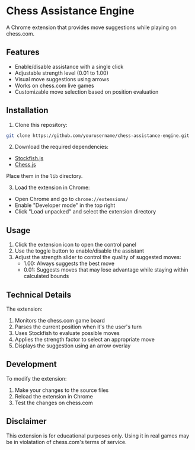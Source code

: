 # Chess Assistance Engine

A Chrome extension that provides move suggestions while playing on chess.com.

## Features

- Enable/disable assistance with a single click
- Adjustable strength level (0.01 to 1.00)
- Visual move suggestions using arrows
- Works on chess.com live games
- Customizable move selection based on position evaluation

## Installation

1. Clone this repository:
```bash
git clone https://github.com/yourusername/chess-assistance-engine.git
```

2. Download the required dependencies:
- [Stockfish.js](https://github.com/niklasf/stockfish.js)
- [Chess.js](https://github.com/jhlywa/chess.js)

Place them in the `lib` directory.

3. Load the extension in Chrome:
- Open Chrome and go to `chrome://extensions/`
- Enable "Developer mode" in the top right
- Click "Load unpacked" and select the extension directory

## Usage

1. Click the extension icon to open the control panel
2. Use the toggle button to enable/disable the assistant
3. Adjust the strength slider to control the quality of suggested moves:
   - 1.00: Always suggests the best move
   - 0.01: Suggests moves that may lose advantage while staying within calculated bounds

## Technical Details

The extension:
1. Monitors the chess.com game board
2. Parses the current position when it's the user's turn
3. Uses Stockfish to evaluate possible moves
4. Applies the strength factor to select an appropriate move
5. Displays the suggestion using an arrow overlay

## Development

To modify the extension:
1. Make your changes to the source files
2. Reload the extension in Chrome
3. Test the changes on chess.com

## Disclaimer

This extension is for educational purposes only. Using it in real games may be in violatation of chess.com's terms of service. 